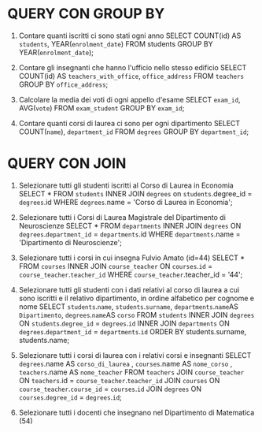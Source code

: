 
# QUERY CON GROUP BY

1. Contare quanti iscritti ci sono stati ogni anno
SELECT COUNT(id) AS `students`, YEAR(`enrolment_date`) FROM students GROUP BY YEAR(`enrolment_date`);

2. Contare gli insegnanti che hanno l'ufficio nello stesso edificio
SELECT COUNT(id) AS `teachers_with_office`, `office_address` FROM `teachers` GROUP BY `office_address`;

3. Calcolare la media dei voti di ogni appello d'esame
SELECT `exam_id`, AVG(`vote`) FROM `exam_student` GROUP BY `exam_id`;

4. Contare quanti corsi di laurea ci sono per ogni dipartimento
SELECT COUNT(`name`), `department_id` FROM `degrees` GROUP BY `department_id`;


# QUERY CON JOIN

1. Selezionare tutti gli studenti iscritti al Corso di Laurea in Economia
SELECT * FROM `students` INNER JOIN `degrees` on `students`.degree_id = `degrees`.id WHERE `degrees`.name = 'Corso di Laurea in Economia';

2. Selezionare tutti i Corsi di Laurea Magistrale del Dipartimento di Neuroscienze
SELECT * FROM `departments` INNER JOIN `degrees` ON `degrees`.`department_id` = `departments`.id WHERE `departments`.name = 'Dipartimento di Neuroscienze';

3. Selezionare tutti i corsi in cui insegna Fulvio Amato (id=44)
SELECT * FROM `courses` INNER JOIN `course_teacher` ON `courses`.`id` = `course_teacher`.`teacher_id` WHERE `course_teacher`.teacher_id = '44';

4. Selezionare tutti gli studenti con i dati relativi al corso di laurea a cui sono iscritti e il relativo dipartimento, in ordine alfabetico per cognome e nome
SELECT `students`.`name`, `students`.`surname`, `departments`.`name`AS `Dipartimento`, `degrees`.`name`AS `corso` FROM `students` INNER JOIN `degrees` ON `students`.`degree_id` = `degrees`.`id` INNER JOIN `departments` ON `degrees`.`department_id` = `departments`.`id` ORDER BY students.surname, students.name;

5. Selezionare tutti i corsi di laurea con i relativi corsi e insegnanti
SELECT `degrees`.name AS `corso_di_laurea` , `courses`.name AS `nome_corso` , `teachers`.name AS `nome_teacher` FROM `teachers` JOIN `course_teacher` ON `teachers`.id = `course_teacher`.`teacher_id` JOIN `courses` ON `course_teacher`.`course_id` = `courses`.`id` JOIN `degrees` ON `courses`.`degree_id` = `degrees`.`id`;

6. Selezionare tutti i docenti che insegnano nel Dipartimento di Matematica (54)





